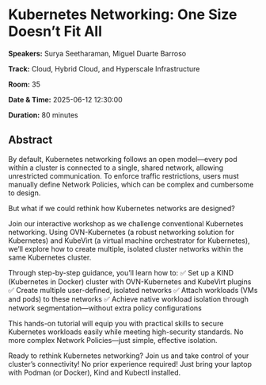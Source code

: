 # Kubernetes Networking: One Size Doesn’t Fit All

**Speakers:** Surya Seetharaman, Miguel Duarte Barroso
                    
**Track:** Cloud, Hybrid Cloud, and Hyperscale Infrastructure
                    
**Room:** 35
                    
**Date & Time:** 2025-06-12 12:30:00
                    
**Duration:** 80 minutes
                    
## Abstract
                    
By default, Kubernetes networking follows an open model—every pod within a cluster is connected to a single, shared network, allowing unrestricted communication. To enforce traffic restrictions, users must manually define Network Policies, which can be complex and cumbersome to design.

But what if we could rethink how Kubernetes networks are designed?

Join our interactive workshop as we challenge conventional Kubernetes networking. Using OVN-Kubernetes (a robust networking solution for Kubernetes) and KubeVirt (a virtual machine orchestrator for Kubernetes), we’ll explore how to create multiple, isolated cluster networks within the same Kubernetes cluster.

Through step-by-step guidance, you’ll learn how to:
✅ Set up a KIND (Kubernetes in Docker) cluster with OVN-Kubernetes and KubeVirt plugins
✅ Create multiple user-defined, isolated networks
✅ Attach workloads (VMs and pods) to these networks
✅ Achieve native workload isolation through network segmentation—without extra policy configurations

This hands-on tutorial will equip you with practical skills to secure Kubernetes workloads easily while meeting high-security standards. No more complex Network Policies—just simple, effective isolation.

Ready to rethink Kubernetes networking? Join us and take control of your cluster’s connectivity! No prior experience required! Just bring your laptop with Podman (or Docker), Kind and Kubectl installed.
